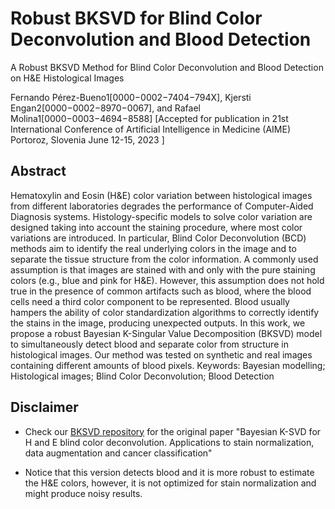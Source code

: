 # Robust BKSVD for Blind Color Deconvolution and Blood Detection
A Robust BKSVD Method for Blind Color Deconvolution and Blood Detection on H&E Histological Images

Fernando Pérez-Bueno1[0000−0002−7404−794X], Kjersti Engan2[0000−0002−8970−0067], and Rafael Molina1[0000−0003−4694−8588]
[Accepted for publication in 21st International Conference of Artificial Intelligence in Medicine (AIME) Portoroz, Slovenia June 12-15, 2023 ]

## Abstract
Hematoxylin and Eosin (H\&E) color variation between histological images from different laboratories degrades the performance of Computer-Aided Diagnosis systems. Histology-specific models to solve color variation are designed taking into account the staining procedure, where most color variations are introduced. In particular, Blind Color Deconvolution (BCD) methods aim to identify the real underlying colors in the image and to separate the tissue structure from the color information. A commonly used assumption is that images are stained with and only with the pure staining colors (e.g., blue and pink for H\&E). However, this assumption does not hold true in the presence of common artifacts such as blood, where the blood cells need a third color component to be represented. Blood usually hampers the ability of color standardization algorithms to correctly identify the stains in the image, producing unexpected outputs. In this work, we propose a robust Bayesian K-Singular Value Decomposition (BKSVD) model to simultaneously detect blood and separate color from structure in histological images. Our method was tested on synthetic and real images containing different amounts of blood pixels.
Keywords: Bayesian modelling; Histological images; Blind Color Deconvolution; Blood Detection

## Disclaimer 
- Check our [BKSVD repository](https://github.com/vipgugr/BKSVD) for the original paper "Bayesian K-SVD for H and E blind color deconvolution. Applications to stain normalization, data augmentation and cancer classification"

- Notice that this version detects blood and it is more robust to estimate the H&E colors, however, it is not optimized for stain normalization and might produce noisy results.


